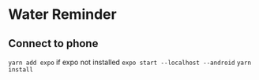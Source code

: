 # Water Reminder

## Connect to phone
`yarn add expo` if expo not installed
`expo start --localhost --android`
`yarn install`